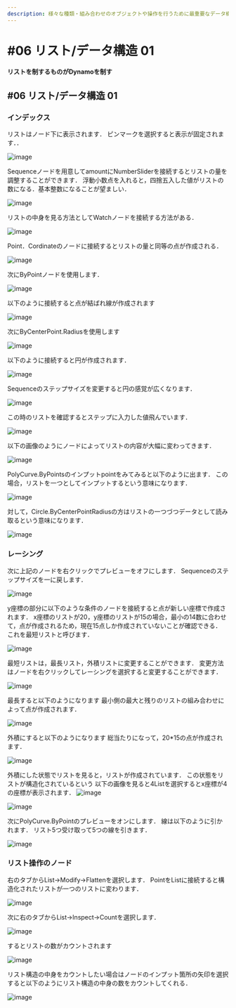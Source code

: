 ```yaml
---
description: 様々な種類・組み合わせのオブジェクトや操作を行うために最重要なデータ構造を学ぼう。
---
```


# #06 リスト/データ構造 01

**リストを制するものがDynamoを制す**

## #06 リスト/データ構造 01

### インデックス

リストはノード下に表示されます． ピンマークを選択すると表示が固定されます．．

![image](https://user-images.githubusercontent.com/48234687/104021012-65b90000-5201-11eb-9903-825e1d384c67.png)

Sequenceノードを用意してamountにNumberSliderを接続するとリストの量を調整することができます． 浮動小数点を入れると，四捨五入した値がリストの数になる．基本整数になることが望ましい．

![image](https://user-images.githubusercontent.com/48234687/104021376-fee81680-5201-11eb-818e-e4b0c0be1cc9.png)

リストの中身を見る方法としてWatchノードを接続する方法がある．

![image](https://user-images.githubusercontent.com/48234687/104021758-ad8c5700-5202-11eb-9148-605913956cf4.png)

Point．Cordinateのノードに接続するとリストの量と同等の点が作成される．

![image](https://user-images.githubusercontent.com/48234687/104021932-ee846b80-5202-11eb-84e3-80b7e5548d6d.png)

次にByPointノードを使用します．

![image](https://user-images.githubusercontent.com/48234687/104022147-3c996f00-5203-11eb-9515-2a12751a6e1c.png)

以下のように接続すると点が結ばれ線が作成されます

![image](https://user-images.githubusercontent.com/48234687/104022351-83876480-5203-11eb-9bd6-81442fa71e73.png)

次にByCenterPoint.Radiusを使用します

![image](https://user-images.githubusercontent.com/48234687/104022596-dbbe6680-5203-11eb-839b-a39aaa846262.png)

以下のように接続すると円が作成されます．

![image](https://user-images.githubusercontent.com/48234687/104022712-014b7000-5204-11eb-804f-e412870271e6.png)

Sequenceのステップサイズを変更すると円の感覚が広くなります．

![image](https://user-images.githubusercontent.com/48234687/104022963-56878180-5204-11eb-8433-7ec4a1b69952.png)

この時のリストを確認するとステップに入力した値飛んでいます．

![image](https://user-images.githubusercontent.com/48234687/104023271-c3028080-5204-11eb-9339-5a9faca47c4d.png)

以下の画像のようにノードによってリストの内容が大幅に変わってきます．

![image](https://user-images.githubusercontent.com/48234687/104023463-11b01a80-5205-11eb-8f3e-a125b2692ee7.png)

PolyCurve.ByPointsのインプットpointをみてみると以下のように出ます． この場合，リストを一つとしてインプットするという意味になります．

![image](https://user-images.githubusercontent.com/48234687/104023818-8e42f900-5205-11eb-8055-ebb5828e757a.png)

対して，Circle.ByCenterPointRadiusの方はリストの一つづつデータとして読み取るという意味になります．

![image](https://user-images.githubusercontent.com/48234687/104023978-c3e7e200-5205-11eb-8a04-8fdb0eb3058e.png)

### レーシング

次に上記のノードを右クリックでプレビューをオフにします． Sequenceのステップサイズを一に戻します．

![image](https://user-images.githubusercontent.com/48234687/104024686-dc0c3100-5206-11eb-81df-64203e3049c6.png)

y座標の部分に以下のような条件のノードを接続すると点が新しい座標で作成されます． x座標のリストが20，y座標のリストが15の場合，最小の14数に合わせて，点が作成されるため，現在15点しか作成されていないことが確認できる． これを最短リストと呼びます．

![image](https://user-images.githubusercontent.com/48234687/104024887-24c3ea00-5207-11eb-8ac2-b2ad3144135e.png)

最短リストは，最長リスト，外積リストに変更することができます． 変更方法はノードを右クリックしてレーシングを選択すると変更することができます．

![image](https://user-images.githubusercontent.com/48234687/104026003-bd0e9e80-5208-11eb-9921-842e6aad038b.png)

最長すると以下のようになります 最小側の最大と残りのリストの組み合わせによって点が作成されます．

![image](https://user-images.githubusercontent.com/48234687/104026205-f515e180-5208-11eb-92f9-1e1d37f74f42.png)

外積にすると以下のようになります 総当たりになって，20\*15の点が作成されます．

![image](https://user-images.githubusercontent.com/48234687/104026296-0ced6580-5209-11eb-8c19-d0a8393cc314.png)

外積にした状態でリストを見ると，リストが作成されています． この状態をリストが構造化されているという 以下の画像を見ると4Listを選択するとx座標が4の座標が表示されます． ![image](https://user-images.githubusercontent.com/48234687/104026296-0ced6580-5209-11eb-8c19-d0a8393cc314.png)

![image](https://user-images.githubusercontent.com/48234687/104027304-8b96d280-520a-11eb-9756-60a2e655d4ff.png)

次にPolyCurve.ByPointのプレビューをオンにします． 線は以下のように引かれます． リスト5つ受け取って5つの線を引きます．

![image](https://user-images.githubusercontent.com/48234687/104027766-36a78c00-520b-11eb-8543-9344f5d4913a.png)

### リスト操作のノード

右のタブからList→Modify→Flattenを選択します． PointをListに接続すると構造化されたリストが一つのリストに変わります．

![image](https://user-images.githubusercontent.com/48234687/104028387-00b6d780-520c-11eb-9440-c76c9abeaa69.png)

次に右のタブからList→Inspect→Countを選択します．

![image](https://user-images.githubusercontent.com/48234687/104028633-4d021780-520c-11eb-9bd1-1cdba1c56144.png)

するとリストの数がカウントされます

![image](https://user-images.githubusercontent.com/48234687/104028821-889ce180-520c-11eb-8781-e4b3c6e27a77.png)

リスト構造の中身をカウントしたい場合はノードのインプット箇所の矢印を選択すると以下のようにリスト構造の中身の数をカウントしてくれる．

![image](https://user-images.githubusercontent.com/48234687/104029233-137ddc00-520d-11eb-8e04-aacd65364785.png)
